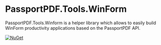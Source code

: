 # PassportPDF.Tools.WinForm

PassportPDF.Tools.Winform is a helper library which allows to easily build WinForm productivity applications based on the PassportPDF API.

[![NuGet](https://img.shields.io/nuget/v/PassportPDF.Tools.WinForm.svg)](https://www.nuget.org/packages/PassportPDF.Tools.WinForm/)
